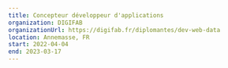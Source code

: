 ```yaml
---
title: Concepteur développeur d'applications
organization: DIGIFAB
organizationUrl: https://digifab.fr/diplomantes/dev-web-data
location: Annemasse, FR
start: 2022-04-04
end: 2023-03-17
---
```

